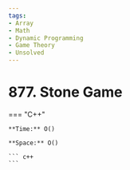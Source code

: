 ```yaml
---
tags:
- Array
- Math
- Dynamic Programming
- Game Theory
- Unsolved
---
```



# 877. Stone Game

=== "C++"

    **Time:** O()

    **Space:** O()

    ``` c++
    ```